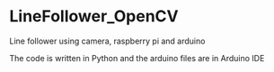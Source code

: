 # LineFollower_OpenCV
Line follower using camera, raspberry pi and arduino

The code is written in Python and the arduino files are in Arduino IDE
